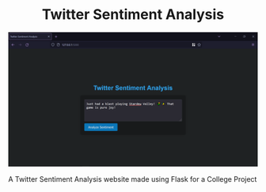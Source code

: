 <h1><center>Twitter Sentiment Analysis</h1>

![frame_firefox_mac_dark (1)](https://raw.githubusercontent.com/AdityaSuresh013/Twitter-Sentiment-Analysis/main/Images/twittersentiment.PNG)

A Twitter Sentiment Analysis website made using Flask for a College Project
